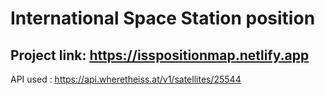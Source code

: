 # International Space Station position

## Project link: https://isspositionmap.netlify.app

API used : https://api.wheretheiss.at/v1/satellites/25544
